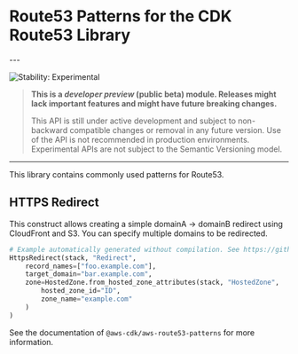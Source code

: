 # Route53 Patterns for the CDK Route53 Library

<!--BEGIN STABILITY BANNER-->---


![Stability: Experimental](https://img.shields.io/badge/stability-Experimental-important.svg?style=for-the-badge)

> **This is a *developer preview* (public beta) module. Releases might lack important features and might have
> future breaking changes.**
>
> This API is still under active development and subject to non-backward
> compatible changes or removal in any future version. Use of the API is not recommended in production
> environments. Experimental APIs are not subject to the Semantic Versioning model.

---
<!--END STABILITY BANNER-->

This library contains commonly used patterns for Route53.

## HTTPS Redirect

This construct allows creating a simple domainA -> domainB redirect using CloudFront and S3. You can specify multiple domains to be redirected.

```python
# Example automatically generated without compilation. See https://github.com/aws/jsii/issues/826
HttpsRedirect(stack, "Redirect",
    record_names=["foo.example.com"],
    target_domain="bar.example.com",
    zone=HostedZone.from_hosted_zone_attributes(stack, "HostedZone",
        hosted_zone_id="ID",
        zone_name="example.com"
    )
)
```

See the documentation of `@aws-cdk/aws-route53-patterns` for more information.
